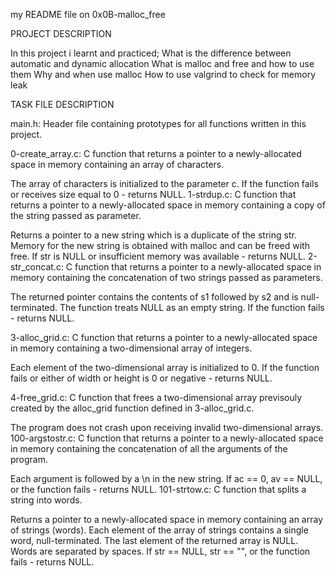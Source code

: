 my README file on 0x0B-malloc_free

PROJECT DESCRIPTION

In this project i learnt and practiced;
What is the difference between automatic and dynamic allocation
What is malloc and free and how to use them
Why and when use malloc
How to use valgrind to check for memory leak

TASK FILE DESCRIPTION

main.h: Header file containing prototypes for all functions written in this project.

0-create_array.c: C function that returns a pointer to a newly-allocated space in memory containing an array of characters.

The array of characters is initialized to the parameter c.
If the function fails or receives size equal to 0 - returns NULL.
1-strdup.c: C function that returns a pointer to a newly-allocated space in memory containing a copy of the string passed as parameter.

Returns a pointer to a new string which is a duplicate of the string str.
Memory for the new string is obtained with malloc and can be freed with free.
If str is NULL or insufficient memory was available - returns NULL.
2-str_concat.c: C function that returns a pointer to a newly-allocated space in memory containing the concatenation of two strings passed as parameters.

The returned pointer contains the contents of s1 followed by s2 and is null-terminated.
The function treats NULL as an empty string.
If the function fails - returns NULL.

3-alloc_grid.c: C function that returns a pointer to a newly-allocated space in memory containing a two-dimensional array of integers.

Each element of the two-dimensional array is initialized to 0.
If the function fails or either of width or height is 0 or negative - returns NULL.

4-free_grid.c: C function that frees a two-dimensional array previsouly created by the alloc_grid function defined in 3-alloc_grid.c.

The program does not crash upon receiving invalid two-dimensional arrays.
100-argstostr.c: C function that returns a pointer to a newly-allocated space in memory containing the concatenation of all the arguments of the program.

Each argument is followed by a \n in the new string.
If ac == 0, av == NULL, or the function fails - returns NULL.
101-strtow.c: C function that splits a string into words.

Returns a pointer to a newly-allocated space in memory containing an array of strings (words).
Each element of the array of strings contains a single word, null-terminated.
The last element of the returned array is NULL.
Words are separated by spaces.
If str == NULL, str == "", or the function fails - returns NULL.
